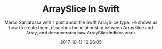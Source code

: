 ---
title: "ArraySlice In Swift"
subtitle: "Marco Santarossa with a post about the Swift ArraySlice type. He shows us how to create them, describes the relationship between ArraySlice and Array, and demonstrates how ArraySlice indices work."
tags: ["array","arrayslice"]
link: "https://marcosantadev.com/arrayslice-in-swift/"
date: "2017-10-13 10:06:05"
---